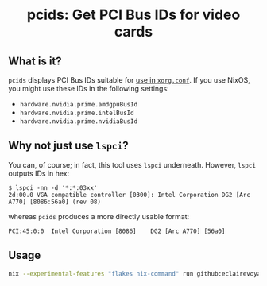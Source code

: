 <h1 align="center">
  <br>
  pcids: Get PCI Bus IDs for video cards
  <br>
</h1>

## What is it?

`pcids` displays PCI Bus IDs suitable for [use in `xorg.conf`](https://man.archlinux.org/man/xorg.conf.5.en#BusID).
If you use NixOS, you might use these IDs in the following settings:
* `hardware.nvidia.prime.amdgpuBusId`
* `hardware.nvidia.prime.intelBusId`
* `hardware.nvidia.prime.nvidiaBusId`

## Why not just use `lspci`?

You can, of course; in fact, this tool uses `lspci` underneath.
However, `lspci` outputs IDs in hex:

```
$ lspci -nn -d '*:*:03xx'
2d:00.0 VGA compatible controller [0300]: Intel Corporation DG2 [Arc A770] [8086:56a0] (rev 08)
```

whereas `pcids` produces a more directly usable format:

```
PCI:45:0:0	Intel Corporation [8086]	DG2 [Arc A770] [56a0]
```

## Usage

```sh
nix --experimental-features "flakes nix-command" run github:eclairevoyant/pcids
```
